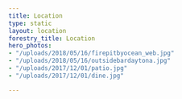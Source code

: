 ```yaml
---
title: Location
type: static
layout: location
forestry_title: Location
hero_photos:
- "/uploads/2018/05/16/firepitbyocean_web.jpg"
- "/uploads/2018/05/16/outsidebardaytona.jpg"
- "/uploads/2017/12/01/patio.jpg"
- "/uploads/2017/12/01/dine.jpg"

---
```

